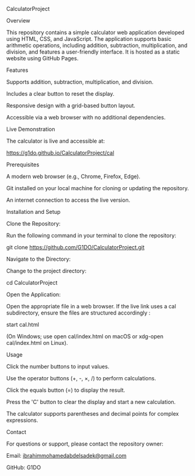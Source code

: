 CalculatorProject

Overview

This repository contains a simple calculator web application developed using HTML, CSS, and JavaScript. The application supports basic arithmetic operations, including addition, subtraction, multiplication, and division, and features a user-friendly interface. It is hosted as a static website using GitHub Pages.

Features





Supports addition, subtraction, multiplication, and division.



Includes a clear button to reset the display.



Responsive design with a grid-based button layout.



Accessible via a web browser with no additional dependencies.

Live Demonstration

The calculator is live and accessible at:





https://g1do.github.io/CalculatorProject/cal

Prerequisites





A modern web browser (e.g., Chrome, Firefox, Edge).



Git installed on your local machine for cloning or updating the repository.



An internet connection to access the live version.

Installation and Setup





Clone the Repository:





Run the following command in your terminal to clone the repository:

git clone https://github.com/G1DO/CalculatorProject.git



Navigate to the Directory:





Change to the project directory:

cd CalculatorProject



Open the Application:





Open the appropriate file in a web browser. If the live link uses a cal subdirectory, ensure the files are structured accordingly :

start cal.html

(On Windows; use open cal/index.html on macOS or xdg-open cal/index.html on Linux).

Usage





Click the number buttons to input values.



Use the operator buttons (+, -, ×, /) to perform calculations.



Click the equals button (=) to display the result.



Press the 'C' button to clear the display and start a new calculation.



The calculator supports parentheses and decimal points for complex expressions.

Contact

For questions or support, please contact the repository owner:





Email: ibrahimmohamedabdelsadek@gmail.com



GitHub: G1DO
